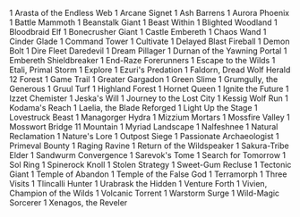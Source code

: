1 Arasta of the Endless Web
1 Arcane Signet
1 Ash Barrens
1 Aurora Phoenix
1 Battle Mammoth
1 Beanstalk Giant
1 Beast Within
1 Blighted Woodland
1 Bloodbraid Elf
1 Bonecrusher Giant
1 Castle Embereth
1 Chaos Wand
1 Cinder Glade
1 Command Tower
1 Cultivate
1 Delayed Blast Fireball
1 Demon Bolt
1 Dire Fleet Daredevil
1 Dream Pillager
1 Durnan of the Yawning Portal
1 Embereth Shieldbreaker
1 End-Raze Forerunners
1 Escape to the Wilds
1 Etali, Primal Storm
1 Explore
1 Ezuri's Predation
1 Faldorn, Dread Wolf Herald
12 Forest
1 Game Trail
1 Greater Gargadon
1 Green Slime
1 Grumgully, the Generous
1 Gruul Turf
1 Highland Forest
1 Hornet Queen
1 Ignite the Future
1 Izzet Chemister
1 Jeska's Will
1 Journey to the Lost City
1 Kessig Wolf Run
1 Kodama's Reach
1 Laelia, the Blade Reforged
1 Light Up the Stage
1 Lovestruck Beast
1 Managorger Hydra
1 Mizzium Mortars
1 Mossfire Valley
1 Mosswort Bridge
11 Mountain
1 Myriad Landscape
1 Nalfeshnee
1 Natural Reclamation
1 Nature's Lore
1 Outpost Siege
1 Passionate Archaeologist
1 Primeval Bounty
1 Raging Ravine
1 Return of the Wildspeaker
1 Sakura-Tribe Elder
1 Sandwurm Convergence
1 Sarevok's Tome
1 Search for Tomorrow
1 Sol Ring
1 Spinerock Knoll
1 Stolen Strategy
1 Sweet-Gum Recluse
1 Tectonic Giant
1 Temple of Abandon
1 Temple of the False God
1 Terramorph
1 Three Visits
1 Tlincalli Hunter
1 Urabrask the Hidden
1 Venture Forth
1 Vivien, Champion of the Wilds
1 Volcanic Torrent
1 Warstorm Surge
1 Wild-Magic Sorcerer
1 Xenagos, the Reveler